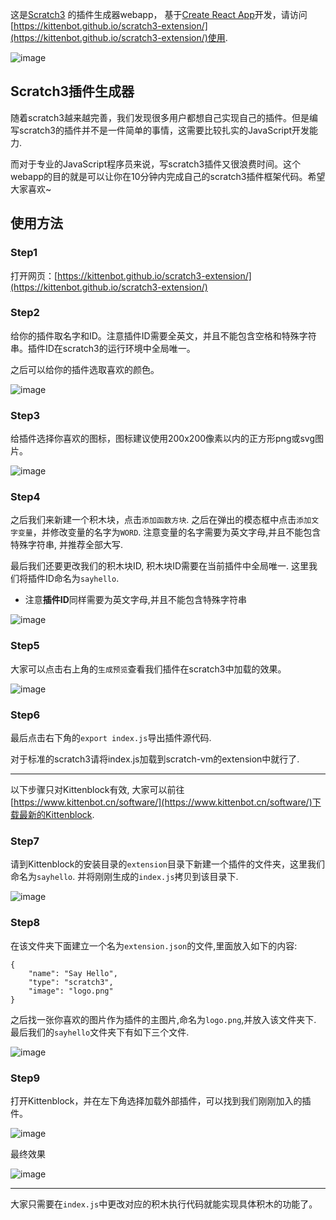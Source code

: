 这是[Scratch3](https://scratch.mit.edu) 的插件生成器webapp， 基于[Create React App](https://github.com/facebook/create-react-app)开发，请访问[https://kittenbot.github.io/scratch3-extension/](https://kittenbot.github.io/scratch3-extension/)使用.

![image](https://user-images.githubusercontent.com/3390845/53645159-3d5e3300-3c73-11e9-9027-071660c28bfb.png)


## Scratch3插件生成器

随着scratch3越来越完善，我们发现很多用户都想自己实现自己的插件。但是编写scratch3的插件并不是一件简单的事情，这需要比较扎实的JavaScript开发能力.

而对于专业的JavaScript程序员来说，写scratch3插件又很浪费时间。这个webapp的目的就是可以让你在10分钟内完成自己的scratch3插件框架代码。希望大家喜欢~

## 使用方法

### Step1

打开网页：[https://kittenbot.github.io/scratch3-extension/](https://kittenbot.github.io/scratch3-extension/)

### Step2

给你的插件取名字和ID。注意插件ID需要全英文，并且不能包含空格和特殊字符串。插件ID在scratch3的运行环境中全局唯一。

之后可以给你的插件选取喜欢的颜色。

![image](https://user-images.githubusercontent.com/3390845/53679660-5cf46a80-3d0a-11e9-96f1-befbda4b9372.png)

### Step3

给插件选择你喜欢的图标，图标建议使用200x200像素以内的正方形png或svg图片。

![image](https://user-images.githubusercontent.com/3390845/53679671-9927cb00-3d0a-11e9-8412-9efc5038dfb5.png)

### Step4

之后我们来新建一个积木块，点击`添加函数方块`. 之后在弹出的模态框中点击`添加文字变量`，并修改变量的名字为`WORD`. 注意变量的名字需要为英文字母,并且不能包含特殊字符串, 并推荐全部大写.

最后我们还要更改我们的积木块ID, 积木块ID需要在当前插件中全局唯一. 这里我们将插件ID命名为`sayhello`.

- 注意**插件ID**同样需要为英文字母,并且不能包含特殊字符串

![image](https://user-images.githubusercontent.com/3390845/53679707-089dba80-3d0b-11e9-9251-2d07f37a5114.png)

### Step5

大家可以点击右上角的`生成预览`查看我们插件在scratch3中加载的效果。

![image](https://user-images.githubusercontent.com/3390845/53679761-e35d7c00-3d0b-11e9-9df5-27a95c9ef18c.png)


### Step6

最后点击右下角的`export index.js`导出插件源代码.

对于标准的scratch3请将index.js加载到scratch-vm的extension中就行了.

-------------------

以下步骤只对Kittenblock有效, 大家可以前往[https://www.kittenbot.cn/software/](https://www.kittenbot.cn/software/)下载最新的Kittenblock.

### Step7

请到Kittenblock的安装目录的`extension`目录下新建一个插件的文件夹，这里我们命名为`sayhello`. 并将刚刚生成的`index.js`拷贝到该目录下.

![image](https://user-images.githubusercontent.com/3390845/53679811-bbbae380-3d0c-11e9-9143-b6b262a0b3cf.png)

### Step8

在该文件夹下面建立一个名为`extension.json`的文件,里面放入如下的内容:

	{
	    "name": "Say Hello",
	    "type": "scratch3",
	    "image": "logo.png"
	}

之后找一张你喜欢的图片作为插件的主图片,命名为`logo.png`,并放入该文件夹下. 最后我们的`sayhello`文件夹下有如下三个文件.

![image](https://user-images.githubusercontent.com/3390845/53679853-7d71f400-3d0d-11e9-872a-b20a57d59115.png)

### Step9

打开Kittenblock，并在左下角选择加载外部插件，可以找到我们刚刚加入的插件。

![image](https://user-images.githubusercontent.com/3390845/53679874-c164f900-3d0d-11e9-8391-6786c5200341.png)

最终效果

![image](https://user-images.githubusercontent.com/3390845/53679884-ec4f4d00-3d0d-11e9-95cf-55e9e0db67a4.png)

-------------------

大家只需要在`index.js`中更改对应的积木执行代码就能实现具体积木的功能了。

